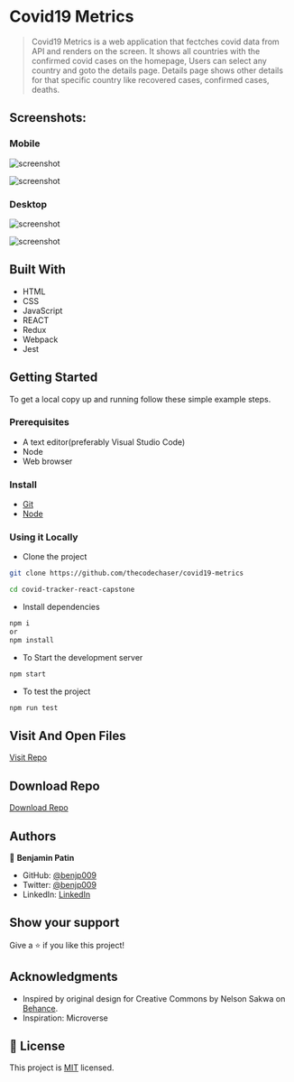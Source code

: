 
# Covid19 Metrics

> Covid19 Metrics is a web application that fectches covid data from API and renders on the screen. It shows all countries with the confirmed covid cases on the homepage, Users can select any country and goto the details page. Details page shows other details for that specific country like recovered cases, confirmed cases, deaths.

## Screenshots:

### Mobile

![screenshot](./src/asset/Screenshot1.png)

![screenshot](./src/asset/Screenshot2.png)

### Desktop

![screenshot](./src/asset/Screenshot3.png)

![screenshot](./src/asset/Screenshot4.png)

## Built With

- HTML
- CSS
- JavaScript
- REACT
- Redux
- Webpack
- Jest

## Getting Started

To get a local copy up and running follow these simple example steps.

### Prerequisites
- A text editor(preferably Visual Studio Code)
- Node
- Web browser

### Install
- [Git](https://git-scm.com/downloads)
- [Node](https://nodejs.org/en/download/)

### Using it Locally

- Clone the project

```bash
git clone https://github.com/thecodechaser/covid19-metrics

cd covid-tracker-react-capstone
```

- Install dependencies

```bash
npm i
or
npm install
```
- To Start the development server
```bash
npm start
```

- To test the project
```bash
npm run test
```


## Visit And Open Files

[Visit Repo](https://github.com/benjp009/covid-tracker-react-capstone)

## Download Repo

[Download Repo](https://github.com/benjp009/covid-tracker-react-capstone/archive/refs/heads/main.zip)

## Authors

👤 **Benjamin Patin**

- GitHub: [@benjp009](https://github.com/benjp009)
- Twitter: [@benjp009](https://twitter.com/benjp009)
- LinkedIn: [LinkedIn](https://linkedin.com/in/benjamin_patin)

## Show your support

Give a ⭐️ if you like this project!

## Acknowledgments

- Inspired by original design for Creative Commons by Nelson Sakwa on [Behance](https://www.behance.net/sakwadesignstudio).
- Inspiration: Microverse

## 📝 License

This project is [MIT](./MIT.md) licensed.
